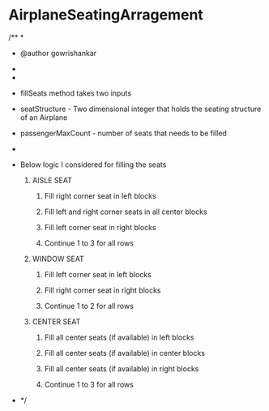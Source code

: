 # AirplaneSeatingArragement

/**
 * 
 * @author gowrishankar
 * 
 *  
 * fillSeats method takes two inputs
 * seatStructure - Two dimensional integer that holds the seating structure of an Airplane
 * passengerMaxCount - number of seats that needs to be filled
 *
 *  Below logic I considered for filling the seats

     1. AISLE SEAT
		1. Fill right corner seat in left blocks
		2. Fill left and right corner seats in all center blocks
		3. Fill left corner seat in right blocks

		4. Continue 1 to 3 for all rows

	2. WINDOW SEAT
		1. Fill left corner seat in left blocks
		2. Fill right corner seat in right blocks

		3. Continue 1 to 2 for all rows

	3. CENTER SEAT
		1. Fill all center seats (if available) in left blocks
		2. Fill all center seats (if available) in center blocks
		3. Fill all center seats (if available) in right blocks

		4. Continue 1 to 3 for all rows

 * */
